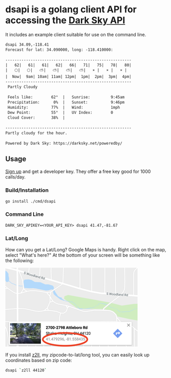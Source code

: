 # dsapi is a golang client API for accessing the [Dark Sky API](https://darksky.net/dev/docs) 

It includes an example client suitable for use on the command line. 

```
dsapi 34.09,-118.41
Forecast for lat: 34.090000, long: -118.410000:

-------------------------------------------------------
|   62|   61|   61|   62|   66|   71|   75|   78|   80|
|   🌕|   🌕|   ⛅|   ⛅|   ⛅|   ⛅|   ☀️ |   ☀️ |   ☀️ |
|  Now|  9am| 10am| 11am| 12pm|  1pm|  2pm|  3pm|  4pm|
-------------------------------------------------------
 Partly Cloudy

 Feels like:        62°  |   Sunrise:         9:45am
 Precipitation:      0%  |   Sunset:          9:46pm
 Humidity:          77%  |   Wind:            1mph
 Dew Point:         55°  |   UV Index:        0
 Cloud Cover:       38%  |

-------------------------------------------------------
Partly cloudy for the hour.

Powered by Dark Sky: https://darksky.net/poweredby/
```

## Usage

[Sign up](https://darksky.net/dev/register) and get a developer key. 
They offer a free key good for 1000 calls/day.


### Build/Installation
```
go install ./cmd/dsapi
```

### Command Line

```
DARK_SKY_APIKEY=<YOUR_API_KEY> dsapi 41.47,-81.67
```

### Lat/Long

How can you get a Lat/Long? Google Maps is handy. Right click on the map,
select "What's here?" At the bottom of your screen will be something like
the following:

![Google Maps Image](https://github.com/armhold/dsapi/blob/master/map.png)

If you install [z2ll](https://github.com/armhold/z2ll), my zipcode-to-lat/long tool, 
you can easily look up coordinates based on zip code:

```bash
dsapi `z2ll 44120`
```

